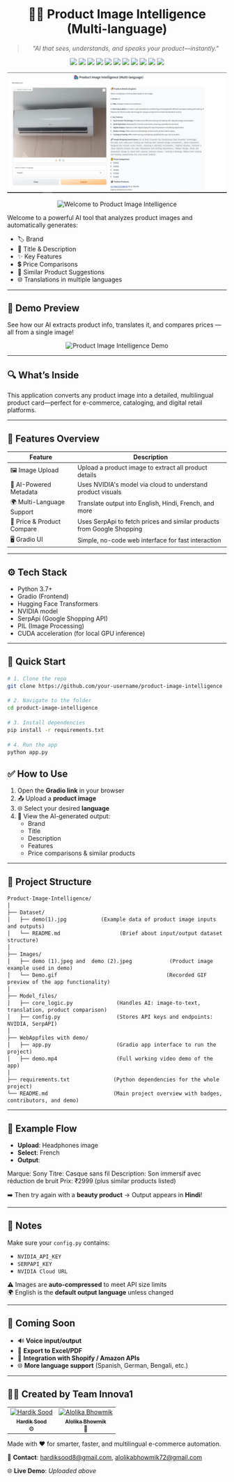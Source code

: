 <h1 align="center">🧠📸 Product Image Intelligence (Multi-language)</h1>
<blockquote align="center"><em>"AI that sees, understands, and speaks your product—instantly."</em></blockquote>


<p align="center">

<img src="https://img.shields.io/badge/python-pink?style=for-the-badge&logo=python&logoColor=white"/>
<img src="https://img.shields.io/badge/gradio-red?style=for-the-badge&logo=gradio&logoColor=white"/>
<img src="https://img.shields.io/badge/OpenAI-white?style=for-the-badge&logo=openai&logoColor=black"/>
<img src="https://img.shields.io/badge/NVIDIA-blue?style=for-the-badge&logo=nvidia&logoColor=white"/>
<img src="https://img.shields.io/badge/Google%20Cloud-black?style=for-the-badge&logo=googlecloud&logoColor=white"/>
<img src="https://img.shields.io/badge/SerpAPI-orange?style=for-the-badge&logo=google&logoColor=white"/>
<img src="https://img.shields.io/badge/Google%20Translate-pink?style=for-the-badge&logo=googletranslate&logoColor=white"/>
<img src="https://img.shields.io/badge/Pillow-red?style=for-the-badge&logo=python&logoColor=white"/>
<img src="https://img.shields.io/badge/Requests-white?style=for-the-badge&logo=python&logoColor=black"/>
<img src="https://img.shields.io/badge/JSON-blue?style=for-the-badge&logo=json&logoColor=white"/>
<img src="https://img.shields.io/badge/VSCode-orange?style=for-the-badge&logo=visualstudiocode&logoColor=white"/>

</p>

<p align="center">
  <img src="https://github.com/alo7lika/TriwizardaThon/blob/main/demo%20(1).jpeg?raw=true" alt="Demo Image" width="600"/>
</p>

<p align="center">
  <img src="https://readme-typing-svg.herokuapp.com?color=FF69B4&size=40&width=900&height=80&lines=Welcome-to-Product-Image-Intelligence" alt="Welcome to Product Image Intelligence"/>
</p>

Welcome to a powerful AI tool that analyzes product images and automatically generates:

- 🏷️ Brand  
- 📝 Title & Description  
- ✨ Key Features  
- 💲 Price Comparisons  
- 🔄 Similar Product Suggestions  
- 🌐 Translations in multiple languages

---
## 🎥 Demo Preview

See how our AI extracts product info, translates it, and compares prices — all from a single image!

<p align="center">
  <img src="https://github.com/alo7lika/TriwizardaThon/blob/main/Demo.gif" alt="Product Image Intelligence Demo"/>
</p>

---


## 🔍 What’s Inside

This application converts any product image into a detailed, multilingual product card—perfect for e-commerce, cataloging, and digital retail platforms.

---

## 🌟 Features Overview

| Feature                     | Description                                                                 |
|----------------------------|-----------------------------------------------------------------------------|
| 🖼️ Image Upload            | Upload a product image to extract all product details                       |
| 🧠 AI-Powered Metadata      | Uses NVIDIA's model via cloud to understand product visuals          |
| 🌍 Multi-Language Support   | Translate output into English, Hindi, French, and more                      |
| 🛒 Price & Product Compare  | Uses SerpApi to fetch prices and similar products from Google Shopping      |
| 🖥️ Gradio UI                | Simple, no-code web interface for fast interaction                          |

---

## ⚙️ Tech Stack

- Python 3.7+
- Gradio (Frontend)
- Hugging Face Transformers
- NVIDIA model
- SerpApi (Google Shopping API)
- PIL (Image Processing)
- CUDA acceleration (for local GPU inference)

---

## 🚀 Quick Start

```bash
# 1. Clone the repo
git clone https://github.com/your-username/product-image-intelligence

# 2. Navigate to the folder
cd product-image-intelligence

# 3. Install dependencies
pip install -r requirements.txt

# 4. Run the app
python app.py
```
## ✅ How to Use

1. Open the **Gradio link** in your browser  
2. 📤 Upload a **product image**  
3. 🌐 Select your desired **language**  
4. 👀 View the AI-generated output:  
   - Brand  
   - Title  
   - Description  
   - Features  
   - Price comparisons & similar products  

---
## 📁 Project Structure

```
Product-Image-Intelligence/
│
├── Dataset/
│   ├── demo(1).jpg           (Example data of product image inputs and outputs)
│   └── README.md                   (Brief about input/output dataset structure)
│
├── Images/
│   ├── demo (1).jpeg and  demo (2).jpeg            (Product image example used in demo)
│   └── Demo.gif                                   (Recorded GIF preview of the app functionality)
│
├── Model_files/
│   ├── core_logic.py              (Handles AI: image-to-text, translation, product comparison)
│   ├── config.py                  (Stores API keys and endpoints: NVIDIA, SerpAPI)
│
├── WebAppfiles with demo/
│   ├── app.py                     (Gradio app interface to run the project)
│   ├── demo.mp4                   (Full working video demo of the app)
│
├── requirements.txt              (Python dependencies for the whole project)
└── README.md                     (Main project overview with badges, contributors, and demo)

```
---

## 🧪 Example Flow

- **Upload**: Headphones image  
- **Select**: French  
- **Output**:

Marque: Sony
Titre: Casque sans fil
Description: Son immersif avec réduction de bruit
Prix: ₹2999 (plus similar products listed)


➡️ Then try again with a **beauty product** → Output appears in **Hindi**!

---

## 📝 Notes

Make sure your `config.py` contains:

- `NVIDIA_API_KEY`  
- `SERPAPI_KEY`  
- `NVIDIA Cloud URL`  

⚠️ Images are **auto-compressed** to meet API size limits  
🌍 English is the **default output language** unless changed

---

## 🚧 Coming Soon

- 🔊 **Voice input/output**  
- 📄 **Export to Excel/PDF**  
- 🛒 **Integration with Shopify / Amazon APIs**  
- 🌐 **More language support** (Spanish, German, Bengali, etc.)

---

## 👨‍💻 Created by **Team Innova1**

<table>
  <tr>
    <td align="center">
      <a href="https://github.com/hardiksood1">
        <img src="https://github.com/hardiksood1.png" width="100px;" alt="Hardik Sood"/><br />
        <sub><b>Hardik Sood</b></sub>
      </a><br />⚙️
    </td>
    <td align="center">
      <a href="https://github.com/alo7lika">
        <img src="https://github.com/alo7lika.png" width="100px;" alt="Alolika Bhowmik"/><br />
        <sub><b>Alolika Bhowmik</b></sub>
      </a><br />🎨
    </td>
  </tr>
</table>


Made with ❤️ for smarter, faster, and multilingual e-commerce automation.

📧 **Contact**: hardiksood8@gmail.com, alolikabhowmik72@gmail.com

🌐 **Live Demo**: *Uploaded above*
